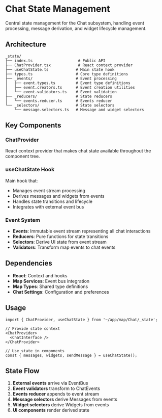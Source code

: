 # Chat State Management

Central state management for the Chat subsystem, handling event processing, message derivation, and widget lifecycle management.

## Architecture

```
_state/
├── index.ts                    # Public API
├── ChatProvider.tsx            # React context provider
├── useChatState.ts            # Main state hook
├── types.ts                   # Core type definitions
├── _events/                   # Event processing
│   ├── event.types.ts         # Event type definitions
│   ├── event.creators.ts      # Event creation utilities
│   └── event.validators.ts    # Event validation
├── _reducers/                 # State reducers
│   └── events.reducer.ts      # Events reducer
└── _selectors/                # State selectors
    └── message.selectors.ts   # Message and widget selectors
```

## Key Components

### ChatProvider
React context provider that makes chat state available throughout the component tree.

### useChatState Hook
Main hook that:
- Manages event stream processing
- Derives messages and widgets from events
- Handles state transitions and lifecycle
- Integrates with external event bus

### Event System
- **Events**: Immutable event stream representing all chat interactions
- **Reducers**: Pure functions for state transitions
- **Selectors**: Derive UI state from event stream
- **Validators**: Transform map events to chat events

## Dependencies

- **React**: Context and hooks
- **Map Services**: Event bus integration  
- **Map Types**: Shared type definitions
- **Chat Settings**: Configuration and preferences

## Usage

```tsx
import { ChatProvider, useChatState } from '~/app/map/Chat/_state';

// Provide state context
<ChatProvider>
  <ChatInterface />
</ChatProvider>

// Use state in components
const { messages, widgets, sendMessage } = useChatState();
```

## State Flow

1. **External events** arrive via EventBus
2. **Event validators** transform to ChatEvents  
3. **Events reducer** appends to event stream
4. **Message selectors** derive Messages from events
5. **Widget selectors** derive Widgets from events
6. **UI components** render derived state